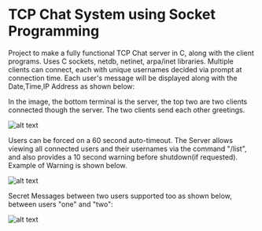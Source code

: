 # TCP Chat System using Socket Programming

Project to make a fully functional TCP Chat server in C, along with the client programs. Uses C sockets, netdb, netinet, arpa/inet libraries. Multiple clients can connect, each with unique usernames decided via prompt at connection time. Each user's message will be displayed along with the Date,Time,IP Address as shown below: 

In the image,  the bottom terminal is the server, the top two are two clients connected though the server. The two clients send each other greetings. 


![alt text](https://raw.githubusercontent.com/parthnan/FullTCP-Chat-in-C/master/images/4-1-3.png)



Users can be forced on a 60 second auto-timeout. The Server allows viewing all connected users and their usernames via the command "/list", and also provides a 10 second warning before shutdown(if requested). Example of Warning is shown below.

![alt text](https://raw.githubusercontent.com/parthnan/FullTCP-Chat-in-C/master/images/4-2-5.png)


Secret Messages between two users supported too as shown below, between users "one" and "two":

![alt text](https://raw.githubusercontent.com/parthnan/FullTCP-Chat-in-C/master/images/4-2-3.png)


